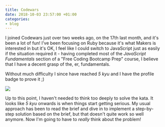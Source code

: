 ```yaml
---
title: Codewars
date: 2018-10-03 23:57:00 +01:00
categories:
- blog
---
```


I joined Codewars just over two weeks ago, on the 17th last month, and it's been a lot of fun! I've been focusing on Ruby because it's what Makers is interested in but it's OK, I feel like I could switch to JavaScript just as easily if the situation required it - having completed most of the *JavaScript Fundamentals* section of a "Free Coding Bootcamp Prep" course, I believe that I have a decent grasp of the, er, fundamentals.

Without much difficulty I since have reached *5 kyu* and I have the profile badge to prove it ;)

[<img src="https://www.codewars.com/users/dafuloth/badges/large">](https://www.codewars.com/users/dafuloth)

Up to this point, I haven't needed to think too deeply to solve the kata. It looks like *5 kyu* onwards is when things start getting serious. My usual approach has been to read the brief and dive in to implement a step-by-step solution based on the brief, but that doesn't quite work so well anymore. Now I'm going to have to *really* think about the problem!